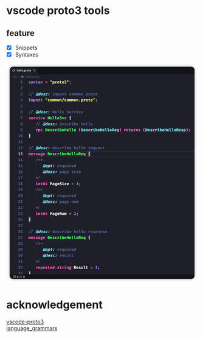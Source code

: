 # vscode proto3 tools


## feature

- [x] Snippets
- [x] Syntaxes

![](images/syntaxes.png)

# acknowledgement

[vscode-proto3](https://github.com/zxh0/vscode-proto3)  
[language_grammars](https://macromates.com/manual/en/language_grammars#naming_conventions)